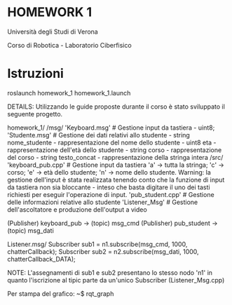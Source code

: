 # HOMEWORK 1
Università degli Studi di Verona

Corso di Robotica - Laboratorio Ciberfisico

# Istruzioni
roslaunch homework_1 homework_1.launch

DETAILS:
Utilizzando le guide proposte durante il corso è stato sviluppato il seguente progetto.

homework_1/
  /msg/ 
       'Keyboard.msg' # Gestione input da tastiera 
                      - uint8; 
       'Studente.msg' # Gestione dei dati relativi allo studente 
                      - string nome_studente - rappresentazione del nome dello studente
                      - uint8 eta - rappresentazione dell'età dello studente
                      - string corso - rappresentazione del corso
                      - string testo_concat - rappresentazione della stringa intera
  /src/
       'keyboard_pub.cpp' # Gestione input da tastiera 
                                  'a' -> tutta la stringa; 
                                  'c' -> corso; 
                                  'e' -> età dello studente; 
                                  'n' -> nome dello studente. 
                           Warning: la gestione dell'input è stata realizzata tenendo conto che la funzione di input da
                           tastiera non sia bloccante - inteso che basta digitare il uno dei tasti richiesti per eseguir
                           l'operazione di input.
       'pub_student.cpp' # Gestione delle informazioni relative allo studente
       'Listener_Msg'    # Gestione dell'ascoltatore e produzione dell'output a video

(Publisher) keyboard_pub  -> (topic) msg_cmd 
(Publisher) pub_student   -> (topic) msg_dati 

Listener.msg/ 
  Subscriber sub1 = n1.subscribe(msg_cmd, 1000, chatterCallback);
  Subscriber sub2 = n2.subscribe(msg_dati, 1000, chatterCallback_DATA);

NOTE:
  L'assegnamenti di sub1 e sub2 presentano lo stesso nodo 'n1' in quanto l'iscrizione al tipic parte da un'unico Subscriber
  (Listener_Msg.cpp) 

  Per stampa del grafico:
                          ~$ rqt_graph
